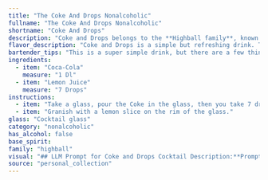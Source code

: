 ```yaml
---
title: "The Coke And Drops Nonalcoholic"
fullname: "The Coke And Drops Nonalcoholic"
shortname: "Coke And Drops"
description: "Coke and Drops belongs to the **Highball family**, known for their simple, refreshing nature. Its origins likely lie in the early 20th century, a time when Coca-Cola was a popular soda and simple drinks with a touch of citrus were common. "
flavor_description: "Coke and Drops is a simple but refreshing drink. The Coca-Cola provides a familiar sweetness and fizz, while the lemon juice cuts through the sugar with a bright, tart acidity. The result is a balanced, effervescent drink that's perfect for quenching your thirst on a hot day. "
bartender_tips: "This is a super simple drink, but there are a few things to keep in mind. First, use fresh lemon juice. It makes a world of difference. Second, don't overpower the Coke. Start with just a few drops of lemon juice and taste as you go. You can always add more!  Lastly, a splash of Angostura bitters adds a nice complexity."
ingredients:
  - item: "Coca-Cola"
    measure: "1 Dl"
  - item: "Lemon Juice"
    measure: "7 Drops"
instructions:
  - item: "Take a glass, pour the Coke in the glass, then you take 7 drops of lemon juice."
  - item: "Granish with a lemon slice on the rim of the glass."
glass: "Cocktail glass"
category: "nonalcoholic"
has_alcohol: false
base_spirit:
family: "highball"
visual: "## LLM Prompt for Coke and Drops Cocktail Description:**Prompt:** Imagine a tall glass filled with **classic Coca-Cola**, its dark amber hue shimmering under the light.  The surface is punctuated by **tiny, sparkling bubbles** rising to the top, creating a delicate effervescence.  A **splash of vibrant lemon juice** sits at the bottom of the glass, its pale yellow color contrasting sharply with the cola. The **two liquids remain separate**, creating a layered effect, with the lemon juice acting as a bright, citrusy base for the dark, sweet cola.  **Describe this visual scene in detail, using sensory language to capture the appearance, texture, and overall feeling of this Coke and Drops cocktail.** "
source: "personal_collection"
---
```


